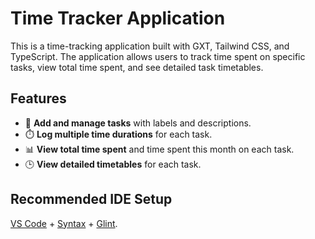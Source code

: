 # Time Tracker Application

This is a time-tracking application built with GXT, Tailwind CSS, and TypeScript. The application allows users to track time spent on specific tasks, view total time spent, and see detailed task timetables.

## Features

- 📝 **Add and manage tasks** with labels and descriptions.
- ⏱️ **Log multiple time durations** for each task.
- 📊 **View total time spent** and time spent this month on each task.
- 🕒 **View detailed timetables** for each task.

## Recommended IDE Setup

[VS Code](https://code.visualstudio.com/) + [Syntax](https://marketplace.visualstudio.com/items?itemName=lifeart.vscode-glimmer-syntax) + [Glint](https://marketplace.visualstudio.com/items?itemName=typed-ember.glint-vscode).


